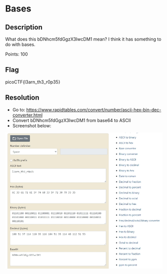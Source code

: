 # Bases

## Description
What does this bDNhcm5fdGgzX3IwcDM1 mean? I think it has something to do with bases.

Points: 100

## Flag
picoCTF{l3arn_th3_r0p35}

## Resolution
- Go to:
https://www.rapidtables.com/convert/number/ascii-hex-bin-dec-converter.html
- Convert bDNhcm5fdGgzX3IwcDM1 from base64 to ASCII
- Screenshot below:

<img src="Screenshots\Bases.jpg"
     alt="Screenshot for Base64 to ASCII conversion"
     style="float: left; margin-right: 10px;" />